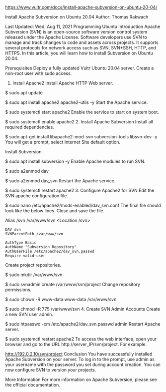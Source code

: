 https://www.vultr.com/docs/install-apache-subversion-on-ubuntu-20-04/


Install Apache Subversion on Ubuntu 20.04
Author: Thomas Rakwach

Last Updated: Wed, Aug 11, 2021 
Programming
Ubuntu
Introduction
Apache Subversion (SVN) is an open-source software version control system released under the Apache License. Software developers use SVN to manage and track changes to code and assets across projects. It supports several protocols for network access such as SVN, SVN+SSH, HTTP, and HTTPS. In this article, you will learn how to install Subversion on Ubuntu 20.04.

Prerequisites
Deploy a fully updated Vultr Ubuntu 20.04 server.
Create a non-root user with sudo access.
1. Install Apache2
Install Apache HTTP Web server.

$ sudo apt update

$ sudo apt install apache2 apache2-utils -y
Start the Apache service.

$ sudo systemctl start apache2
Enable the service to start on system boot.

$ sudo systemctl enable apache2
2. Install Apache Subversion
Install all required dependencies.

$ sudo apt-get install libapache2-mod-svn subversion-tools libsvn-dev -y
You will get a prompt, select Internet Site default option.

Install Subversion.

$ sudo apt install subversion -y
Enable Apache modules to run SVN.

$ sudo a2enmod dav

$ sudo a2enmod dav_svn
Restart the Apache service.

$ sudo systemctl restart apache2
3. Configure Apache2 for SVN
Edit the SVN apache configuration file.

$ sudo nano /etc/apache2/mods-enabled/dav_svn.conf
The final file should look like the below lines. Close and save the file.

Alias /svn /var/www/svn
<Location /svn>

    DAV svn
    SVNParentPath /var/www/svn

    AuthType Basic
    AuthName "Subversion Repository"
    AuthUserFile /etc/apache2/dav_svn.passwd
    Require valid-user

</Location>
Create project repositories.

$ sudo mkdir /var/www/svn

$ sudo svnadmin create /var/www/svn/project
Change repository permissions.

$ sudo chown -R www-data:www-data /var/www/svn

$ sudo chmod -R 775 /var/www/svn
4. Create SVN Admin Accounts
Create a new SVN user admin.

$ sudo htpasswd -cm /etc/apache2/dav_svn.passwd admin
Restart Apache server.

$ sudo systemctl restart apache2
To access the web interface, open your browser and go to the URL http://server_IP/svn/project. For example:

http://192.0.2.10/svn/project
Conclusion
You have successfully installed Apache Subversion on your server. To log in to the prompt, use admin as your username with the password you set during account creation. You can now configure SVN to version your projects.

More Information
For more information on Apache Subversion, please see the official documentation.